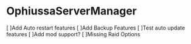 # OphiussaServerManager

[  ]Add Auto restart features
[  ]Add Backup Features
[  ]Test auto update features
[  ]Add mod support?
[  ]Missing Raid Options
